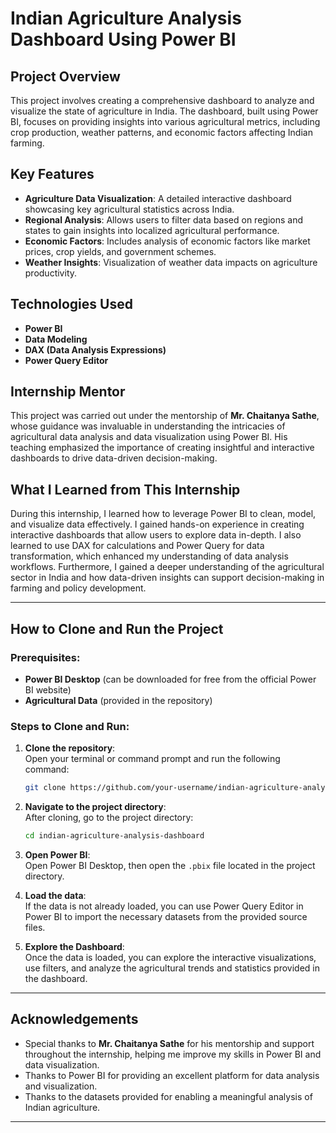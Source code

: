 # Indian Agriculture Analysis Dashboard Using Power BI

## Project Overview
This project involves creating a comprehensive dashboard to analyze and visualize the state of agriculture in India. The dashboard, built using Power BI, focuses on providing insights into various agricultural metrics, including crop production, weather patterns, and economic factors affecting Indian farming.

## Key Features
- **Agriculture Data Visualization**: A detailed interactive dashboard showcasing key agricultural statistics across India.
- **Regional Analysis**: Allows users to filter data based on regions and states to gain insights into localized agricultural performance.
- **Economic Factors**: Includes analysis of economic factors like market prices, crop yields, and government schemes.
- **Weather Insights**: Visualization of weather data impacts on agriculture productivity.

## Technologies Used
- **Power BI**  
- **Data Modeling**  
- **DAX (Data Analysis Expressions)**  
- **Power Query Editor**  

## Internship Mentor
This project was carried out under the mentorship of **Mr. Chaitanya Sathe**, whose guidance was invaluable in understanding the intricacies of agricultural data analysis and data visualization using Power BI. His teaching emphasized the importance of creating insightful and interactive dashboards to drive data-driven decision-making.

## What I Learned from This Internship
During this internship, I learned how to leverage Power BI to clean, model, and visualize data effectively. I gained hands-on experience in creating interactive dashboards that allow users to explore data in-depth. I also learned to use DAX for calculations and Power Query for data transformation, which enhanced my understanding of data analysis workflows. Furthermore, I gained a deeper understanding of the agricultural sector in India and how data-driven insights can support decision-making in farming and policy development.

---

## How to Clone and Run the Project

### Prerequisites:
- **Power BI Desktop** (can be downloaded for free from the official Power BI website)
- **Agricultural Data** (provided in the repository)

### Steps to Clone and Run:

1. **Clone the repository**:  
   Open your terminal or command prompt and run the following command:
   ```bash
   git clone https://github.com/your-username/indian-agriculture-analysis-dashboard.git
   ```

2. **Navigate to the project directory**:  
   After cloning, go to the project directory:
   ```bash
   cd indian-agriculture-analysis-dashboard
   ```

3. **Open Power BI**:  
   Open Power BI Desktop, then open the `.pbix` file located in the project directory.

4. **Load the data**:  
   If the data is not already loaded, you can use Power Query Editor in Power BI to import the necessary datasets from the provided source files.

5. **Explore the Dashboard**:  
   Once the data is loaded, you can explore the interactive visualizations, use filters, and analyze the agricultural trends and statistics provided in the dashboard.

---

## Acknowledgements
- Special thanks to **Mr. Chaitanya Sathe** for his mentorship and support throughout the internship, helping me improve my skills in Power BI and data visualization.
- Thanks to Power BI for providing an excellent platform for data analysis and visualization.
- Thanks to the datasets provided for enabling a meaningful analysis of Indian agriculture.

---
